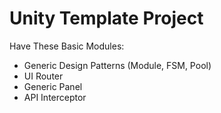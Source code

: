# Unity Template Project

Have These Basic Modules: 

- Generic Design Patterns (Module, FSM, Pool)
- UI Router
- Generic Panel
- API Interceptor
